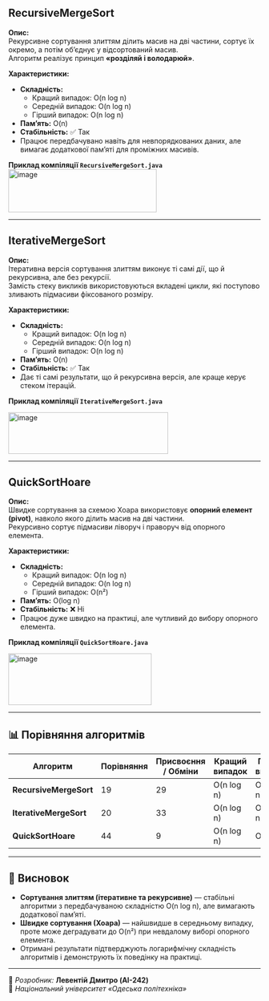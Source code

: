 ## RecursiveMergeSort

**Опис:**  
Рекурсивне сортування злиттям ділить масив на дві частини, сортує їх окремо, а потім об’єднує у відсортований масив.  
Алгоритм реалізує принцип **«розділяй і володарюй»**.

**Характеристики:**
- **Складність:**  
  - Кращий випадок: O(n log n)  
  - Середній випадок: O(n log n)  
  - Гірший випадок: O(n log n)  
- **Пам’ять:** O(n)  
- **Стабільність:** ✅ Так  
- Працює передбачувано навіть для невпорядкованих даних, але вимагає додаткової пам’яті для проміжних масивів.

**Приклад компіляції `RecursiveMergeSort.java`**  
<img width="296" height="86" alt="image" src="https://github.com/user-attachments/assets/8342408e-3c92-476b-91bc-840264bcb88a" />

---

## IterativeMergeSort

**Опис:**  
Ітеративна версія сортування злиттям виконує ті самі дії, що й рекурсивна, але без рекурсії.  
Замість стеку викликів використовуються вкладені цикли, які поступово зливають підмасиви фіксованого розміру.

**Характеристики:**
- **Складність:**  
  - Кращий випадок: O(n log n)  
  - Середній випадок: O(n log n)  
  - Гірший випадок: O(n log n)  
- **Пам’ять:** O(n)  
- **Стабільність:** ✅ Так  
- Дає ті самі результати, що й рекурсивна версія, але краще керує стеком ітерацій.

**Приклад компіляції `IterativeMergeSort.java`**

<img width="319" height="83" alt="image" src="https://github.com/user-attachments/assets/51e24e5e-ffcd-4699-8d89-b954eed9578a" />

---

## QuickSortHoare

**Опис:**  
Швидке сортування за схемою Хоара використовує **опорний елемент (pivot)**, навколо якого ділить масив на дві частини.  
Рекурсивно сортує підмасиви ліворуч і праворуч від опорного елемента.

**Характеристики:**
- **Складність:**  
  - Кращий випадок: O(n log n)  
  - Середній випадок: O(n log n)  
  - Гірший випадок: O(n²)  
- **Пам’ять:** O(log n)  
- **Стабільність:** ❌ Ні  
- Працює дуже швидко на практиці, але чутливий до вибору опорного елемента.

**Приклад компіляції `QuickSortHoare.java`**

<img width="286" height="103" alt="image" src="https://github.com/user-attachments/assets/04e36098-a657-4aa2-be74-1bd9878d2c41" />

---

## 📊 Порівняння алгоритмів

| Алгоритм                | Порівняння | Присвоєння / Обміни | Кращий випадок | Гірший випадок | Пам’ять | Стабільність |
|--------------------------|-------------|----------------------|----------------|----------------|----------|---------------|
 **RecursiveMergeSort**   | 19          | 29                   | O(n log n)     | O(n log n)     | O(n)     | ✅ Так        
| **IterativeMergeSort**   | 20          | 33                   | O(n log n)     | O(n log n)     | O(n)     | ✅ Так        |
| **QuickSortHoare**       | 44          | 9                    | O(n log n)     | O(n²)          | O(log n) | ❌ Ні         |

---

## 🧠 Висновок
- **Сортування злиттям (ітеративне та рекурсивне)** — стабільні алгоритми з передбачуваною складністю O(n log n), але вимагають додаткової пам’яті.  
- **Швидке сортування (Хоара)** — найшвидше в середньому випадку, проте може деградувати до O(n²) при невдалому виборі опорного елемента.  
- Отримані результати підтверджують логарифмічну складність алгоритмів і демонструють їх поведінку на практиці.

---

📅 *Розробник:* **Левентій Дмитро (AI-242)**  
🏫 *Національний університет «Одеська політехніка»*
